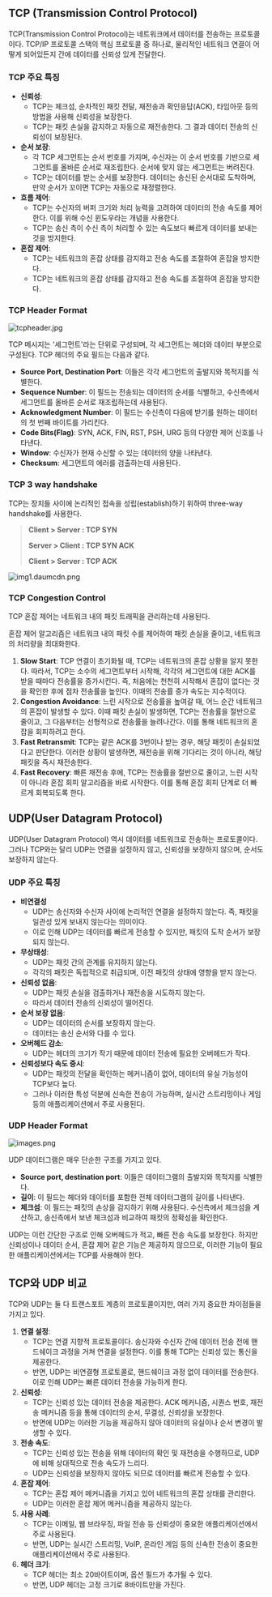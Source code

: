## TCP (Transmission Control Protocol)

TCP(Transmission Control Protocol)는 네트워크에서 데이터를 전송하는 프로토콜이다. TCP/IP 프로토콜 스택의 핵심 프로토콜 중 하나로, 물리적인 네트워크 연결이 어떻게 되어있든지 간에 데이터를 신뢰성 있게 전달한다.

### TCP 주요 특징

- **신뢰성**:
    - TCP는 체크섬, 순차적인 패킷 전달, 재전송과 확인응답(ACK), 타임아웃 등의 방법을 사용해 신뢰성을 보장한다.
    - TCP는 패킷 손실을 감지하고 자동으로 재전송한다. 그 결과 데이터 전송의 신뢰성이 보장된다.
- **순서 보장**:
    - 각 TCP 세그먼트는 순서 번호를 가지며, 수신자는 이 순서 번호를 기반으로 세그먼트를 올바른 순서로 재조립한다. 순서에 맞지 않는 세그먼트는 버려진다.
    - TCP는 데이터를 받는 순서를 보장한다. 데이터는 송신된 순서대로 도착하며, 만약 순서가 꼬이면 TCP는 자동으로 재정렬한다.
- **흐름 제어**:
    - TCP는 수신자의 버퍼 크기와 처리 능력을 고려하여 데이터의 전송 속도를 제어한다. 이를 위해 수신 윈도우라는 개념을 사용한다.
    - TCP는 송신 측이 수신 측이 처리할 수 있는 속도보다 빠르게 데이터를 보내는 것을 방지한다.
- **혼잡 제어**:
    - TCP는 네트워크의 혼잡 상태를 감지하고 전송 속도를 조절하여 혼잡을 방지한다.
    - TCP는 네트워크의 혼잡 상태를 감지하고 전송 속도를 조절하여 혼잡을 방지한다.

### TCP Header Format

![tcpheader.jpg](https://s3-us-west-2.amazonaws.com/secure.notion-static.com/ced68e8d-f36c-47aa-8348-6998aab1dbcc/tcpheader.jpg)

TCP 메시지는 '세그먼트'라는 단위로 구성되며, 각 세그먼트는 헤더와 데이터 부분으로 구성된다. TCP 헤더의 주요 필드는 다음과 같다.

- **Source Port, Destination Port**: 이들은 각각 세그먼트의 출발지와 목적지를 식별한다.
- **Sequence Number**: 이 필드는 전송되는 데이터의 순서를 식별하고, 수신측에서 세그먼트를 올바른 순서로 재조립하는데 사용된다.
- **Acknowledgment Number**: 이 필드는 수신측이 다음에 받기를 원하는 데이터의 첫 번째 바이트를 가리킨다.
- **Code Bits(Flag)**: SYN, ACK, FIN, RST, PSH, URG 등의 다양한 제어 신호를 나타낸다.
- **Window**: 수신자가 현재 수신할 수 있는 데이터의 양을 나타낸다.
- **Checksum**: 세그먼트의 에러를 검출하는데 사용된다.

### TCP 3 way handshake

TCP는 장치들 사이에 논리적인 접속을 성립(establish)하기 위하여 three-way handshake를 사용한다.

> **Client > Server : TCP SYN**
> 
> 
> **Server > Client : TCP SYN ACK**
> 
> **Client > Server : TCP ACK**
> 

![img1.daumcdn.png](https://s3-us-west-2.amazonaws.com/secure.notion-static.com/c0b6e4b0-f971-46f4-953f-6dec679ccfb6/img1.daumcdn.png)

### TCP Congestion Control

TCP 혼잡 제어는 네트워크 내의 패킷 트래픽을 관리하는데 사용된다. 

혼잡 제어 알고리즘은 네트워크 내의 패킷 수를 제어하여 패킷 손실을 줄이고, 네트워크의 처리량을 최대화한다. 

1. **Slow Start**: TCP 연결이 초기화될 때, TCP는 네트워크의 혼잡 상황을 알지 못한다. 따라서, TCP는 소수의 세그먼트부터 시작해, 각각의 세그먼트에 대한 ACK를 받을 때마다 전송률을 증가시킨다. 즉, 처음에는 천천히 시작해서 혼잡이 없다는 것을 확인한 후에 점차 전송률을 높인다. 이때의 전송률 증가 속도는 지수적이다.
2. **Congestion Avoidance**: 느린 시작으로 전송률을 높여갈 때, 어느 순간 네트워크의 혼잡이 발생할 수 있다. 이때 패킷 손실이 발생하면, TCP는 전송률을 절반으로 줄이고, 그 다음부터는 선형적으로 전송률을 늘려나간다. 이를 통해 네트워크의 혼잡을 회피하려고 한다.
3. **Fast Retransmit**: TCP는 같은 ACK를 3번이나 받는 경우, 해당 패킷이 손실되었다고 판단한다. 이러한 상황이 발생하면, 재전송을 위해 기다리는 것이 아니라, 해당 패킷을 즉시 재전송한다.
4. **Fast Recovery**: 빠른 재전송 후에, TCP는 전송률을 절반으로 줄이고, 느린 시작이 아니라 혼잡 회피 알고리즘을 바로 시작한다. 이를 통해 혼잡 회피 단계로 더 빠르게 회복되도록 한다.

## UDP(User Datagram Protocol)

UDP(User Datagram Protocol) 역시 데이터를 네트워크로 전송하는 프로토콜이다. 그러나 TCP와는 달리 UDP는 연결을 설정하지 않고, 신뢰성을 보장하지 않으며, 순서도 보장하지 않는다.

### UDP 주요 특징

- **비연결성**
    - UDP는 송신자와 수신자 사이에 논리적인 연결을 설정하지 않는다. 즉, 패킷을 일관성 있게 보내지 않는다는 의미이다.
    - 이로 인해 UDP는 데이터를 빠르게 전송할 수 있지만, 패킷의 도착 순서가 보장되지 않는다.
- **무상태성**:
    - UDP는 패킷 간의 관계를 유지하지 않는다.
    - 각각의 패킷은 독립적으로 취급되며, 이전 패킷의 상태에 영향을 받지 않는다.
- **신뢰성 없음**:
    - UDP는 패킷 손실을 검출하거나 재전송을 시도하지 않는다.
    - 따라서 데이터 전송의 신뢰성이 떨어진다.
- **순서 보장 없음**:
    - UDP는 데이터의 순서를 보장하지 않는다.
    - 데이터는 송신 순서와 다를 수 있다.
- **오버헤드 감소**:
    - UDP는 헤더의 크기가 작기 때문에 데이터 전송에 필요한 오버헤드가 작다.
- **신뢰성보다 속도 중시**:
    - UDP는 패킷의 전달을 확인하는 메커니즘이 없어, 데이터의 유실 가능성이 TCP보다 높다.
    - 그러나 이러한 특성 덕분에 신속한 전송이 가능하며, 실시간 스트리밍이나 게임 등의 애플리케이션에서 주로 사용된다.

### UDP Header Format

![images.png](https://s3-us-west-2.amazonaws.com/secure.notion-static.com/0dceb58d-5406-43d6-9700-3f1db370332f/images.png)

UDP 데이터그램은 매우 단순한 구조를 가지고 있다. 

- **Source port, destination port**: 이들은 데이터그램의 출발지와 목적지를 식별한다.
- **길이**: 이 필드는 헤더와 데이터를 포함한 전체 데이터그램의 길이를 나타낸다.
- **체크섬**: 이 필드는 패킷의 손상을 감지하기 위해 사용된다. 수신측에서 체크섬을 계산하고, 송신측에서 보낸 체크섬과 비교하여 패킷의 정확성을 확인한다.

UDP는 이런 간단한 구조로 인해 오버헤드가 적고, 빠른 전송 속도를 보장한다. 하지만 신뢰성이나 데이터 순서, 혼잡 제어 같은 기능은 제공하지 않으므로, 이러한 기능이 필요한 애플리케이션에서는 TCP를 사용해야 한다.

## TCP와 UDP 비교

TCP와 UDP는 둘 다 트랜스포트 계층의 프로토콜이지만, 여러 가지 중요한 차이점들을 가지고 있다.

1. **연결 설정**: 
    - TCP는 연결 지향적 프로토콜이다. 송신자와 수신자 간에 데이터 전송 전에 핸드쉐이크 과정을 거쳐 연결을 설정한다. 이를 통해 TCP는 신뢰성 있는 통신을 제공한다.
    - 반면, UDP는 비연결형 프로토콜로, 핸드쉐이크 과정 없이 데이터를 전송한다. 이로 인해 UDP는 빠른 데이터 전송을 가능하게 한다.
2. **신뢰성**: 
    - TCP는 신뢰성 있는 데이터 전송을 제공한다. ACK 메커니즘, 시퀀스 번호, 재전송 메커니즘 등을 통해 데이터의 순서, 무결성, 신뢰성을 보장한다.
    - 반면에 UDP는 이러한 기능을 제공하지 않아 데이터의 유실이나 순서 변경이 발생할 수 있다.
3. **전송 속도**: 
    - TCP는 신뢰성 있는 전송을 위해 데이터의 확인 및 재전송을 수행하므로, UDP에 비해 상대적으로 전송 속도가 느리다.
    - UDP는 신뢰성을 보장하지 않아도 되므로 데이터를 빠르게 전송할 수 있다.
4. **혼잡 제어**: 
    - TCP는 혼잡 제어 메커니즘을 가지고 있어 네트워크의 혼잡 상태를 관리한다.
    - UDP는 이러한 혼잡 제어 메커니즘을 제공하지 않는다.
5. **사용 사례**: 
    - TCP는 이메일, 웹 브라우징, 파일 전송 등 신뢰성이 중요한 애플리케이션에서 주로 사용된다.
    - 반면, UDP는 실시간 스트리밍, VoIP, 온라인 게임 등의 신속한 전송이 중요한 애플리케이션에서 주로 사용된다.
6. **헤더 크기**: 
    - TCP 헤더는 최소 20바이트이며, 옵션 필드가 추가될 수 있다.
    - 반면, UDP 헤더는 고정 크기로 8바이트만을 가진다.